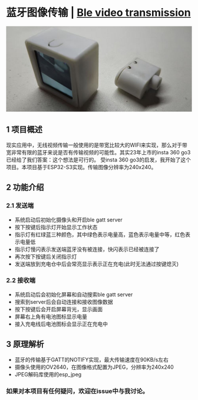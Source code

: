 # 蓝牙图像传输 | [Ble video transmission](./README-EN.md)
![ble_video_tranmission](./doc/main.JPG)

## 1 项目概述
现实应用中，无线视频传输一般使用的是带宽比较大的WIFI来实现，那么对于带宽非常有限的蓝牙来说是否有传输视频的可能性。其实23年上市的insta 360 go3已经给了我们答案：这个想法是可行的。
受insta 360 go3的启发，我开始了这个项目。本项目基于ESP32-S3实现。传输图像分辨率为240x240。

## 2 功能介绍
### 2.1 发送端
* 系统启动后初始化摄像头和开启ble gatt server
* 按下按键后指示灯开始显示工作状态
* 指示灯有红绿蓝三种颜色，其中绿色表示电量高，蓝色表示电量中等，红色表示电量低
* 指示灯慢闪表示发送端蓝牙没有被连接，快闪表示已经被连接了
* 再次按下按键后关闭指示灯
* 发送端放到充电仓中后会常亮显示表示正在充电(此时无法通过按键熄灭)

### 2.2 接收端
* 系统启动后会初始化屏幕和自动搜索ble gatt server
* 搜索到server后会自动连接和接收图像数据
* 按下按键后会开启屏幕背光，显示画面
* 屏幕右上角有电池图标显示电量
* 接入充电线后电池图标会显示正在充电中

## 3 原理解析
* 蓝牙的传输基于GATT的NOTIFY实现，最大传输速度在90KB/s左右
* 摄像头使用的OV2640，在图像格式配置为JPEG，分辨率为240x240
* JPEG解码库使用的esp_jpeg

### 如果对本项目有任何疑问，欢迎在issue中与我讨论。
